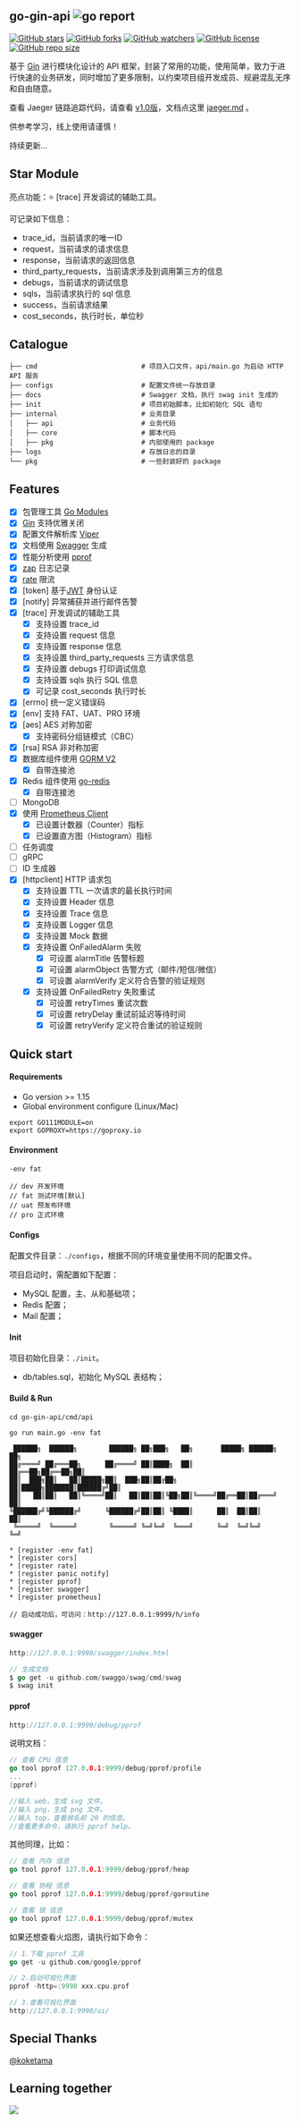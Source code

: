 ## go-gin-api ![go report](https://goreportcard.com/badge/github.com/xinliangnote/go-gin-api)

[![GitHub stars](https://img.shields.io/github/stars/xinliangnote/go-gin-api)](https://github.com/xinliangnote/go-gin-api/stargazers)
[![GitHub forks](https://img.shields.io/github/forks/xinliangnote/go-gin-api)](https://github.com/xinliangnote/go-gin-api/network/members)
[![GitHub watchers](https://img.shields.io/github/watchers/xinliangnote/go-gin-api)](https://github.com/xinliangnote/go-gin-api/watchers)
[![GitHub license](https://img.shields.io/github/license/xinliangnote/go-gin-api)](https://github.com/xinliangnote/go-gin-api/blob/master/LICENSE)
[![GitHub repo size](https://img.shields.io/github/repo-size/xinliangnote/go-gin-api)](https://github.com/xinliangnote/go-gin-api)

基于 [Gin](https://github.com/gin-gonic/gin) 进行模块化设计的 API 框架，封装了常用的功能，使用简单，致力于进行快速的业务研发，同时增加了更多限制，以约束项目组开发成员、规避混乱无序和自由随意。

查看 Jaeger 链路追踪代码，请查看 [v1.0版](https://github.com/xinliangnote/go-gin-api/releases/tag/v1.0)，文档点这里 [jaeger.md](https://github.com/xinliangnote/go-gin-api/blob/master/docs/jaeger.md) 。

供参考学习，线上使用请谨慎！

持续更新... 

## Star Module

亮点功能：:star: [trace] 开发调试的辅助工具。

可记录如下信息：

- trace_id，当前请求的唯一ID
- request，当前请求的请求信息
- response，当前请求的返回信息
- third_party_requests，当前请求涉及到调用第三方的信息
- debugs，当前请求的调试信息
- sqls，当前请求执行的 sql 信息
- success，当前请求结果
- cost_seconds，执行时长，单位秒

## Catalogue

```cassandraql
├── cmd                          # 项目入口文件，api/main.go 为启动 HTTP API 服务
├── configs                      # 配置文件统一存放目录
├── docs                         # Swagger 文档，执行 swag init 生成的
├── init                         # 项目初始脚本，比如初始化 SQL 语句
├── internal                     # 业务目录
│   ├── api                      # 业务代码
│   ├── core                     # 脚本代码
│   ├── pkg                      # 内部使用的 package
├── logs                         # 存放日志的目录
└── pkg                          # 一些封装好的 package
```
## Features

- [x] 包管理工具 [Go Modules](https://github.com/golang/go/wiki/Modules)
- [x] [Gin](https://github.com/gin-gonic/gin) 支持优雅关闭
- [x] 配置文件解析库 [Viper](https://github.com/spf13/viper)
- [x] 文档使用 [Swagger](https://swagger.io/) 生成
- [x] 性能分析使用 [pprof](https://github.com/gin-contrib/pprof)
- [x] [zap](https://go.uber.org/zap) 日志记录
- [x] [rate](https://golang.org/x/time/rate) 限流
- [x] [token] 基于[JWT](https://github.com/dgrijalva/jwt-go) 身份认证
- [x] [notify] 异常捕获并进行邮件告警
- [x] [trace] 开发调试的辅助工具
    - [x] 支持设置 trace_id
    - [x] 支持设置 request 信息
    - [x] 支持设置 response 信息
    - [x] 支持设置 third_party_requests 三方请求信息
    - [x] 支持设置 debugs 打印调试信息
    - [x] 支持设置 sqls 执行 SQL 信息
    - [x] 可记录 cost_seconds 执行时长
- [x] [errno] 统一定义错误码
- [x] [env] 支持 FAT、UAT、PRO 环境
- [x] [aes] AES 对称加密
    - [x] 支持密码分组链模式（CBC）
- [x] [rsa] RSA 非对称加密
- [x] 数据库组件使用 [GORM V2](https://gorm.io/gorm)
    - [x] 自带连接池
- [x] Redis 组件使用 [go-redis](https://github.com/go-redis/redis)
    - [x] 自带连接池
- [ ] MongoDB
- [x] 使用 [Prometheus Client](https://github.com/prometheus/client_golang/prometheus)
    - [x] 已设置计数器（Counter）指标
    - [x] 已设置直方图（Histogram）指标
- [ ] 任务调度
- [ ] gRPC
- [ ] ID 生成器
- [x] [httpclient] HTTP 请求包
    - [x] 支持设置 TTL 一次请求的最长执行时间
    - [x] 支持设置 Header 信息
    - [x] 支持设置 Trace 信息
    - [x] 支持设置 Logger 信息
    - [x] 支持设置 Mock 数据
    - [x] 支持设置 OnFailedAlarm 失败
        - [x] 可设置 alarmTitle 告警标题
        - [x] 可设置 alarmObject 告警方式（邮件/短信/微信）
        - [x] 可设置 alarmVerify 定义符合告警的验证规则
    - [x] 支持设置 OnFailedRetry 失败重试
        - [x] 可设置 retryTimes 重试次数
        - [x] 可设置 retryDelay 重试前延迟等待时间
        - [x] 可设置 retryVerify 定义符合重试的验证规则

## Quick start

#### Requirements

- Go version >= 1.15
- Global environment configure (Linux/Mac)

```
export GO111MODULE=on
export GOPROXY=https://goproxy.io
```

#### Environment

```
-env fat

// dev 开发环境
// fat 测试环境[默认]
// uat 预发布环境
// pro 正式环境
```

#### Configs

配置文件目录：`./configs`，根据不同的环境变量使用不同的配置文件。

项目启动时，需配置如下配置：

- MySQL 配置，主、从和基础项；
- Redis 配置；
- Mail 配置；

#### Init

项目初始化目录：`./init`。

- db/tables.sql，初始化 MySQL 表结构；

#### Build & Run

```
cd go-gin-api/cmd/api

go run main.go -env fat

 ██████╗  ██████╗        ██████╗ ██╗███╗   ██╗       █████╗ ██████╗ ██╗
██╔════╝ ██╔═══██╗      ██╔════╝ ██║████╗  ██║      ██╔══██╗██╔══██╗██║
██║  ███╗██║   ██║█████╗██║  ███╗██║██╔██╗ ██║█████╗███████║██████╔╝██║
██║   ██║██║   ██║╚════╝██║   ██║██║██║╚██╗██║╚════╝██╔══██║██╔═══╝ ██║
╚██████╔╝╚██████╔╝      ╚██████╔╝██║██║ ╚████║      ██║  ██║██║     ██║
 ╚═════╝  ╚═════╝        ╚═════╝ ╚═╝╚═╝  ╚═══╝      ╚═╝  ╚═╝╚═╝     ╚═╝

* [register -env fat]
* [register cors]
* [register rate]
* [register panic notify]
* [register pprof]
* [register swagger]
* [register prometheus]

// 启动成功后，可访问：http://127.0.0.1:9999/h/info
```

#### swagger

```go
http://127.0.0.1:9999/swagger/index.html

// 生成文档
$ go get -u github.com/swaggo/swag/cmd/swag
$ swag init
```

#### pprof 

```go
http://127.0.0.1:9999/debug/pprof
```

说明文档：

```go
// 查看 CPU 信息
go tool pprof 127.0.0.1:9999/debug/pprof/profile
...
(pprof) 

//输入 web，生成 svg 文件。
//输入 png，生成 png 文件。
//输入 top，查看排名前 20 的信息。
//查看更多命令，请执行 pprof help。
```

其他同理，比如：

```go
// 查看 内存 信息
go tool pprof 127.0.0.1:9999/debug/pprof/heap

// 查看 协程 信息
go tool pprof 127.0.0.1:9999/debug/pprof/goroutine

// 查看 锁 信息
go tool pprof 127.0.0.1:9999/debug/pprof/mutex
```
如果还想查看火焰图，请执行如下命令：

```go
// 1.下载 pprof 工具
go get -u github.com/google/pprof

// 2.启动可视化界面
pprof -http=:9998 xxx.cpu.prof

// 3.查看可视化界面
http://127.0.0.1:9998/ui/
```

## Special Thanks

[@koketama](https://github.com/koketama)

## Learning together

![](https://github.com/xinliangnote/Go/blob/master/00-基础语法/images/qr.jpg)

